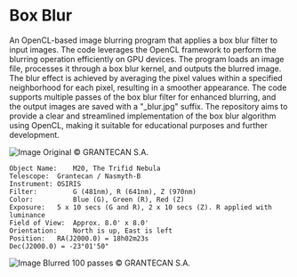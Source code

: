 # Box Blur
An OpenCL-based image blurring program that applies a box blur filter to input images. The code leverages the OpenCL framework to perform the blurring operation efficiently on GPU devices. The program loads an image file, processes it through a box blur kernel, and outputs the blurred image. The blur effect is achieved by averaging the pixel values within a specified neighborhood for each pixel, resulting in a smoother appearance. The code supports multiple passes of the box blur filter for enhanced blurring, and the output images are saved with a "_blur.jpg" suffix. The repository aims to provide a clear and streamlined implementation of the box blur algorithm using OpenCL, making it suitable for educational purposes and further development.

![Image](https://github.com/CorrelateVisuals/OpenCL_Methods/blob/main/OpenCL_Box_Blur/M20.PNG?raw=true)
Original © GRANTECAN S.A.
```
Object Name: 	M20, The Trifid Nebula
Telescope:	Grantecan / Nasmyth-B
Instrument:	OSIRIS
Filter:	        G (481nm), R (641nm), Z (970nm)
Color:	        Blue (G), Green (R), Red (Z)
Exposure:	5 x 10 secs (G and R), 2 x 10 secs (Z). R applied with luminance
Field of View:	Approx. 8.0' x 8.0'
Orientation:	North is up, East is left
Position:	RA(J2000.0) = 18h02m23s
Dec(J2000.0) = -23°01'50"
```
![Image](https://github.com/CorrelateVisuals/OpenCL_Methods/blob/main/OpenCL_Box_Blur/M20_blur.PNG?raw=true)
Blurred 100 passes © GRANTECAN S.A.

